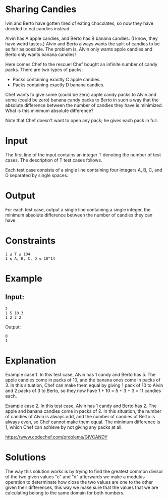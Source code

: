 # Sharing Candies

lvin and Berto have gotten tired of eating chocolates, so now they have decided to eat candies instead.

Alvin has A apple candies, and Berto has B banana candies. (I know, they have weird tastes.) Alvin and Berto always wants the split of candies to be as fair as possible. The problem is, Alvin only wants apple candies and Berto only wants banana candies!

Here comes Chef to the rescue! Chef bought an infinite number of candy packs. There are two types of packs:

* Packs containing exactly C apple candies.
* Packs containing exactly D banana candies.

Chef wants to give some (could be zero) apple candy packs to Alvin and some (could be zero) banana candy packs to Berto in such a way that the absolute difference between the number of candies they have is minimized. What is this minimum absolute difference?

Note that Chef doesn't want to open any pack; he gives each pack in full.

# Input
The first line of the input contains an integer T denoting the number of test cases. The description of T test cases follows.

Each test case consists of a single line containing four integers A, B, C, and D separated by single spaces.

# Output
For each test case, output a single line containing a single integer, the minimum absolute difference between the number of candies they can have.

# Constraints
```
1 ≤ T ≤ 104
1 ≤ A, B, C, D ≤ 10^14 
```
# Example
## Input:
```
2
1 5 10 3
1 2 2 2
```

Output:
```
0
1
```
# Explanation
Example case 1. In this test case, Alvin has 1 candy and Berto has 5. The apple candies come in packs of 10, and the banana ones come in packs of 3. In this situation, Chef can make them equal by giving 1 pack of 10 to Alvin and 2 packs of 3 to Berto, so they now have 1 + 10 = 5 + 3 + 3 = 11 candies each.

Example case 2. In this test case, Alvin has 1 candy and Berto has 2. The apple and banana candies come in packs of 2. In this situation, the number of candies of Alvin is always odd, and the number of candies of Berto is always even, so Chef cannot make them equal. The minimum difference is 1, which Chef can achieve by not giving any packs at all.

https://www.codechef.com/problems/GIVCANDY

# Solutions
The way this solution works is by trying to find the greatest common divisor of the two given values "c" and "d" afterwards we make a modulus operation to determinate how close the two values are one to the other given their differences, this way we make sure that the values that we are calculating belong to the same domain for both numbers.